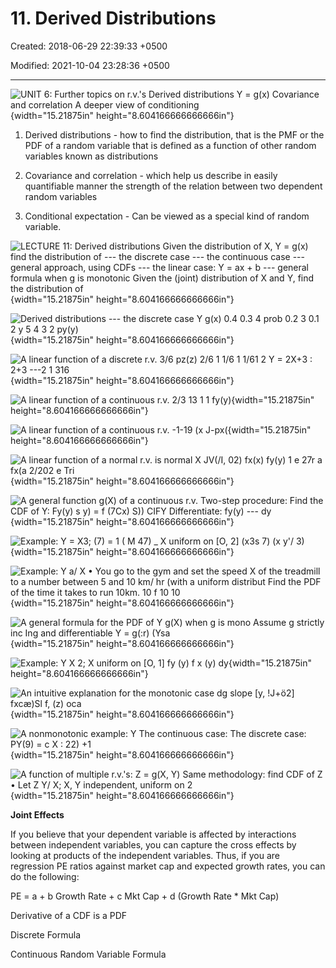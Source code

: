# 11. Derived Distributions

Created: 2018-06-29 22:39:33 +0500

Modified: 2021-10-04 23:28:36 +0500

---

![UNIT 6: Further topics on r.v.'s Derived distributions Y = g(x) Covariance and correlation A deeper view of conditioning ](media/Intro---Syllabus_11.-Derived-Distributions-image1.png){width="15.21875in" height="8.604166666666666in"}



1.  Derived distributions - how to find the distribution, that is the PMF or the PDF of a random variable that is defined as a function of other random variables known as distributions

2.  Covariance and correlation - which help us describe in easily quantifiable manner the strength of the relation between two dependent random variables

3.  Conditional expectation - Can be viewed as a special kind of random variable.





![LECTURE 11: Derived distributions Given the distribution of X, Y = g(x) find the distribution of --- the discrete case --- the continuous case --- general approach, using CDFs --- the linear case: Y = ax + b --- general formula when g is monotonic Given the (joint) distribution of X and Y, find the distribution of ](media/Intro---Syllabus_11.-Derived-Distributions-image2.png){width="15.21875in" height="8.604166666666666in"}

![Derived distributions --- the discrete case Y g(x) 0.4 0.3 4 prob 0.2 3 0.1 2 y 5 4 3 2 py(y) ](media/Intro---Syllabus_11.-Derived-Distributions-image3.png){width="15.21875in" height="8.604166666666666in"}

![A linear function of a discrete r.v. 3/6 pz(z) 2/6 1 1/6 1 1/61 2 Y = 2X+3 : 2+3 ---2 1 316 ](media/Intro---Syllabus_11.-Derived-Distributions-image4.png){width="15.21875in" height="8.604166666666666in"}

![A linear function of a continuous r.v. 2/3 13 1 1 fy(y) ](media/Intro---Syllabus_11.-Derived-Distributions-image5.png){width="15.21875in" height="8.604166666666666in"}

![A linear function of a continuous r.v. -1-19 (x J-px( ](media/Intro---Syllabus_11.-Derived-Distributions-image6.png){width="15.21875in" height="8.604166666666666in"}

![A linear function of a normal r.v. is normal X JV(/I, 02) fx(x) fy(y) 1 e 27r a fx(a 2/202 e Tri ](media/Intro---Syllabus_11.-Derived-Distributions-image7.png){width="15.21875in" height="8.604166666666666in"}

![A general function g(X) of a continuous r.v. Two-step procedure: Find the CDF of Y: Fy(y) s y) = f (7Cx) S)) CIFY Differentiate: fy(y) --- dy ](media/Intro---Syllabus_11.-Derived-Distributions-image8.png){width="15.21875in" height="8.604166666666666in"}

![Example: Y = X3; (7) = 1 ( M 47) _ X uniform on [O, 2] (x3s 7) (x y'/ 3) ](media/Intro---Syllabus_11.-Derived-Distributions-image9.png){width="15.21875in" height="8.604166666666666in"}

![Example: Y a/ X • You go to the gym and set the speed X of the treadmill to a number between 5 and 10 km/ hr (with a uniform distribut Find the PDF of the time it takes to run 10km. 10 f 10 10 ](media/Intro---Syllabus_11.-Derived-Distributions-image10.png){width="15.21875in" height="8.604166666666666in"}

![A general formula for the PDF of Y g(X) when g is mono Assume g strictly inc Ing and differentiable Y = g(:r) (Ysa ](media/Intro---Syllabus_11.-Derived-Distributions-image11.png){width="15.21875in" height="8.604166666666666in"}

![Example: Y X 2; X uniform on [O, 1] fy (y) f x (y) dy ](media/Intro---Syllabus_11.-Derived-Distributions-image12.png){width="15.21875in" height="8.604166666666666in"}

![An intuitive explanation for the monotonic case dg slope [y, !J+ö2] fxcæ)Sl f, (z) oca ](media/Intro---Syllabus_11.-Derived-Distributions-image13.png){width="15.21875in" height="8.604166666666666in"}

![A nonmonotonic example: Y The continuous case: The discrete case: PY(9) = c X : 22) +1 ](media/Intro---Syllabus_11.-Derived-Distributions-image14.png){width="15.21875in" height="8.604166666666666in"}

![A function of multiple r.v.'s: Z = g(X, Y) Same methodology: find CDF of Z • Let Z Y/ X; X, Y independent, uniform on 2 ](media/Intro---Syllabus_11.-Derived-Distributions-image15.png){width="15.21875in" height="8.604166666666666in"}



**Joint Effects**

If you believe that your dependent variable is affected by interactions between independent variables, you can capture the cross effects by looking at products of the independent variables. Thus, if you are regression PE ratios against market cap and expected growth rates, you can do the following:

PE = a + b Growth Rate + c Mkt Cap + d (Growth Rate * Mkt Cap)

Derivative of a CDF is a PDF



Discrete Formula

Continuous Random Variable Formula















